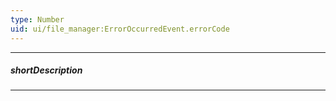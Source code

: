 ```yaml
---
type: Number
uid: ui/file_manager:ErrorOccurredEvent.errorCode
---
```

---
##### shortDescription
<!-- Description goes here -->

---
<!-- Description goes here -->